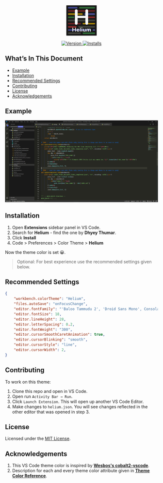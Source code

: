 <p align="center">
    <img alt="Helium" src="https://raw.githubusercontent.com/Dhyeythumar/helium-vscode/main/images/logo.png" width="100"/>
</p>
<!--- <h1 align="center">
    Helium
</h1> -->

<p align="center">
  <a href="https://marketplace.visualstudio.com/items?itemName=dhyeythumar.helium-theme">
      <img alt="Version" src="https://img.shields.io/visual-studio-marketplace/v/dhyeythumar.helium-theme?color=success&label=visual%20studio%20marketplace&style=for-the-badge" />
  </a>
  <a href="https://marketplace.visualstudio.com/items?itemName=dhyeythumar.helium-theme">
      <img alt="Installs" src="https://img.shields.io/visual-studio-marketplace/i/dhyeythumar.helium-theme?color=success&style=for-the-badge" />
  </a>
</p>
<!--- [![Version](https://vsmarketplacebadge.apphb.com/version/dhyeythumar.helium-theme.svg?style=for-the-badge)](https://marketplace.visualstudio.com/items?itemName=dhyeythumar.helium-theme)
[![Installs](https://vsmarketplacebadge.apphb.com/installs/dhyeythumar.helium-theme.svg?style=for-the-badge)](https://marketplace.visualstudio.com/items?itemName=dhyeythumar.helium-theme)
[![Downloads](https://vsmarketplacebadge.apphb.com/downloads/dhyeythumar.helium-theme.svg?style=for-the-badge)](https://marketplace.visualstudio.com/items?itemName=dhyeythumar.helium-theme) -->


## What’s In This Document
- [Example](#example)
- [Installation](#installation)
- [Recommended Settings](#recommended-settings)
- [Contributing](#contributing)
- [License](#license)
- [Acknowledgements](#acknowledgements)


## Example
![Preview](https://raw.githubusercontent.com/Dhyeythumar/helium-vscode/main/images/example.png)


## Installation
1. Open **Extensions** sidebar panel in VS Code.
2. Search for **Helium** - find the one by **Dhyey Thumar**.
3. Click **Install**
4. Code > Preferences > Color Theme > **Helium**

Now the theme color is set 😀.
> Optional: For best experience use the recommended settings given below.

## Recommended Settings
```json
{
    "workbench.colorTheme": "Helium",
    "files.autoSave": "onFocusChange",
    "editor.fontFamily": "'Baloo Tammudu 2', 'Droid Sans Mono', Consolas, 'Courier New'",
    "editor.fontSize": 18,
    "editor.lineHeight": 28,
    "editor.letterSpacing": 0.2,
    "editor.fontWeight": "300",
    "editor.cursorSmoothCaretAnimation": true,
    "editor.cursorBlinking": "smooth",
    "editor.cursorStyle": "line",
    "editor.cursorWidth": 2,
}
```


## Contributing
To work on this theme:
1. Clone this repo and open in VS Code.
2. Open run `Activity Bar → Run`.
3. Click `Launch Extension`. This will open up another VS Code Editor.
4. Make changes to `helium.json`. You will see changes reflected in the other editor that was opened in step 3.


## License
Licensed under the [MIT License](./LICENSE).


## Acknowledgements
1. This VS Code theme color is inspired by [**Wesbos's cobalt2-vscode**](https://github.com/wesbos/cobalt2-vscode).
2. Description for each and every theme color attribute given in [**Theme Color Reference**](https://code.visualstudio.com/api/references/theme-color).

